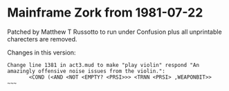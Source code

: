 # Mainframe Zork from 1981-07-22
Patched by Matthew T Russotto to run under Confusion plus all unprintable charecters are removed.

Changes in this version:
~~~~
Change line 1381 in act3.mud to make "play violin" respond "An amazingly offensive noise issues from the violin.":
	   <COND (<AND <NOT <EMPTY? <PRSI>>> <TRNN <PRSI> ,WEAPONBIT>>
~~~


